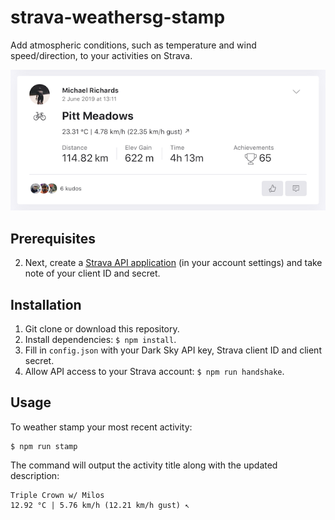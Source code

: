# strava-weathersg-stamp

Add atmospheric conditions, such as temperature and wind speed/direction, to your activities on Strava.

![Example weather stamp](screenshot.png)

## Prerequisites

2. Next, create a [Strava API application](https://www.strava.com/settings/api) (in your account settings) and take note of your client ID and secret.

## Installation

1. Git clone or download this repository.
2. Install dependencies: `$ npm install`.
3. Fill in `config.json` with your Dark Sky API key, Strava client ID and client secret.
4. Allow API access to your Strava account: `$ npm run handshake`.

## Usage

To weather stamp your most recent activity:

```
$ npm run stamp
```

The command will output the activity title along with the updated description:

```
Triple Crown w/ Milos
12.92 °C | 5.76 km/h (12.21 km/h gust) ↖
```
